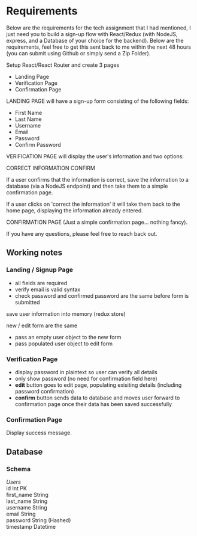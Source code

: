 # Requirements

Below are the requirements for the tech assignment that I had mentioned, I just need you to build a sign-up flow with React/Redux (with NodeJS, express, and a Database of your choice for the backend). Below are the requirements, feel free to get this sent back to me within the next 48 hours (you can submit using Github or simply send a Zip Folder).

Setup React/React Router and create 3 pages

- Landing Page
- Verification Page
- Confirmation Page

LANDING PAGE will have a sign-up form consisting of the following fields:

- First Name
- Last Name
- Username
- Email
- Password
- Confirm Password

VERIFICATION PAGE will display the user's information and two options:

CORRECT INFORMATION
CONFIRM

If a user confirms that the information is correct, save the information to a database (via a NodeJS endpoint) and then take them to a simple confirmation page.

If a user clicks on 'correct the information' it will take them back to the home page, displaying the information already entered.

CONFIRMATION PAGE (Just a simple confirmation page... nothing fancy).

If you have any questions, please feel free to reach back out.

## Working notes

### Landing / Signup Page

- all fields are required
- verify email is valid syntax
- check password and confirmed password are the same before form is submitted

save user information into memory (redux store)

new / edit form are the same

- pass an empty user object to the new form
- pass populated user object to edit form

### Verification Page

- display password in plaintext so user can verify all details
- only show password (no need for confirmation field here)
- **edit** button goes to edit page, populating exisiting details (including password confirmation)
- **confirm** button sends data to database and moves user forward to confirmation page once their data has been saved successfully

### Confirmation Page

Display success message.

## Database

### Schema

*Users*  
id Int PK  
first_name String  
last_name String  
username String  
email String  
password String (Hashed)  
timestamp Datetime
